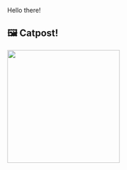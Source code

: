 Hello there!



## 🖼️ Catpost!

<sub>
    <img src="https://cdn2.thecatapi.com/images/MjA2NjAyOA.jpg" height="256">
</sub>

